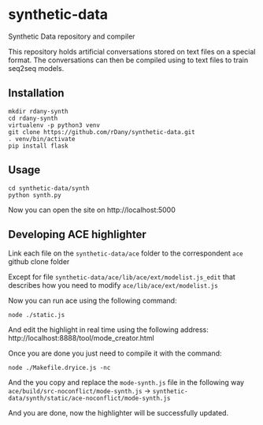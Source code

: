 # synthetic-data
Synthetic Data repository and compiler

This repository holds artificial conversations stored on text files on a special format.
The conversations can then be compiled using to text files to train seq2seq models.

## Installation

    mkdir rdany-synth
    cd rdany-synth
    virtualenv -p python3 venv
    git clone https://github.com/rDany/synthetic-data.git
    . venv/bin/activate
    pip install flask

## Usage
    cd synthetic-data/synth
    python synth.py

Now you can open the site on http://localhost:5000


## Developing ACE highlighter

Link each file on the `synthetic-data/ace` folder to the correspondent `ace` github clone folder

Except for file `synthetic-data/ace/lib/ace/ext/modelist.js_edit` that describes how you need to modify `ace/lib/ace/ext/modelist.js`

Now you can run ace using the following command:

    node ./static.js

And edit the highlight in real time using the following address: http://localhost:8888/tool/mode_creator.html

Once you are done you just need to compile it with the command:

    node ./Makefile.dryice.js -nc

And the you copy and replace the `mode-synth.js` file in the following way `ace/build/src-noconflict/mode-synth.js` -> `synthetic-data/synth/static/ace-noconflict/mode-synth.js`

And you are done, now the highlighter will be successfully updated.